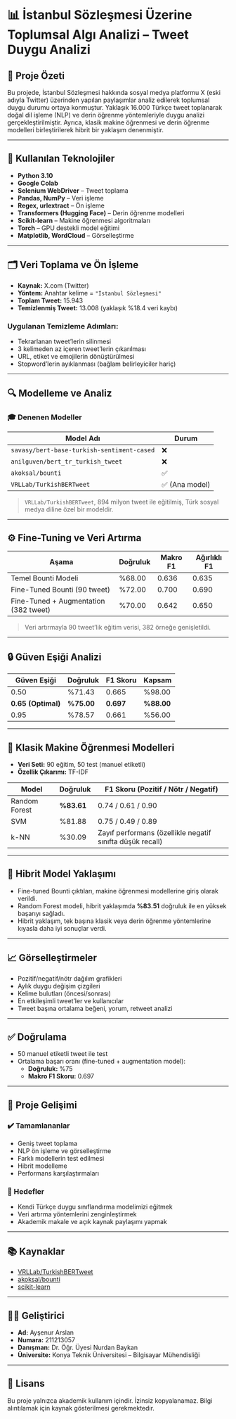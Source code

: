 # 📊 İstanbul Sözleşmesi Üzerine Toplumsal Algı Analizi – Tweet Duygu Analizi

## 🎯 Proje Özeti

Bu projede, İstanbul Sözleşmesi hakkında sosyal medya platformu X (eski adıyla Twitter) üzerinden yapılan paylaşımlar analiz edilerek toplumsal duygu durumu ortaya konmuştur. Yaklaşık 16.000 Türkçe tweet toplanarak doğal dil işleme (NLP) ve derin öğrenme yöntemleriyle duygu analizi gerçekleştirilmiştir. Ayrıca, klasik makine öğrenmesi ve derin öğrenme modelleri birleştirilerek hibrit bir yaklaşım denenmiştir.

---

## 🧰 Kullanılan Teknolojiler

- **Python 3.10**
- **Google Colab**
- **Selenium WebDriver** – Tweet toplama
- **Pandas, NumPy** – Veri işleme
- **Regex, urlextract** – Ön işleme
- **Transformers (Hugging Face)** – Derin öğrenme modelleri
- **Scikit-learn** – Makine öğrenmesi algoritmaları
- **Torch** – GPU destekli model eğitimi
- **Matplotlib, WordCloud** – Görselleştirme

---

## 🗂 Veri Toplama ve Ön İşleme

- **Kaynak:** X.com (Twitter)
- **Yöntem:** Anahtar kelime = `"İstanbul Sözleşmesi"`
- **Toplam Tweet:** 15.943
- **Temizlenmiş Tweet:** 13.008 (yaklaşık %18.4 veri kaybı)

### Uygulanan Temizleme Adımları:
- Tekrarlanan tweet’lerin silinmesi
- 3 kelimeden az içeren tweet’lerin çıkarılması
- URL, etiket ve emojilerin dönüştürülmesi
- Stopword’lerin ayıklanması (bağlam belirleyiciler hariç)

---

## 🔍 Modelleme ve Analiz

### 🎓 Denenen Modeller

| Model Adı | Durum |
|-----------|-------|
| `savasy/bert-base-turkish-sentiment-cased` | ❌ |
| `anilguven/bert_tr_turkish_tweet` | ❌ |
| `akoksal/bounti` | ✅ |
| `VRLLab/TurkishBERTweet` | ✅ (Ana model) |

> `VRLLab/TurkishBERTweet`, 894 milyon tweet ile eğitilmiş, Türk sosyal medya diline özel bir modeldir.

---

## ⚙️ Fine-Tuning ve Veri Artırma

| Aşama | Doğruluk | Makro F1 | Ağırlıklı F1 |
|-------|----------|----------|--------------|
| Temel Bounti Modeli | %68.00 | 0.636 | 0.635 |
| Fine-Tuned Bounti (90 tweet) | %72.00 | 0.700 | 0.690 |
| Fine-Tuned + Augmentation (382 tweet) | %70.00 | 0.642 | 0.650 |

> Veri artırmayla 90 tweet’lik eğitim verisi, 382 örneğe genişletildi.

---

## 🔒 Güven Eşiği Analizi

| Güven Eşiği | Doğruluk | F1 Skoru | Kapsam |
|-------------|----------|----------|--------|
| 0.50 | %71.43 | 0.665 | %98.00 |
| **0.65 (Optimal)** | **%75.00** | **0.697** | **%88.00** |
| 0.95 | %78.57 | 0.661 | %56.00 |

---

## 🤖 Klasik Makine Öğrenmesi Modelleri

- **Veri Seti:** 90 eğitim, 50 test (manuel etiketli)
- **Özellik Çıkarımı:** TF-IDF

| Model | Doğruluk | F1 Skoru (Pozitif / Nötr / Negatif) |
|-------|----------|--------------------------------------|
| Random Forest | **%83.61** | 0.74 / 0.61 / 0.90 |
| SVM | %81.88 | 0.75 / 0.49 / 0.89 |
| k-NN | %30.09 | Zayıf performans (özellikle negatif sınıfta düşük recall) |

---

## 🔁 Hibrit Model Yaklaşımı

- Fine-tuned Bounti çıktıları, makine öğrenmesi modellerine giriş olarak verildi.
- Random Forest modeli, hibrit yaklaşımda **%83.51** doğruluk ile en yüksek başarıyı sağladı.
- Hibrit yaklaşım, tek başına klasik veya derin öğrenme yöntemlerine kıyasla daha iyi sonuçlar verdi.

---

## 📈 Görselleştirmeler

- Pozitif/negatif/nötr dağılım grafikleri
- Aylık duygu değişim çizgileri
- Kelime bulutları (öncesi/sonrası)
- En etkileşimli tweet’ler ve kullanıcılar
- Tweet başına ortalama beğeni, yorum, retweet analizi

---

## ✅ Doğrulama

- 50 manuel etiketli tweet ile test
- Ortalama başarı oranı (fine-tuned + augmentation model):  
  - **Doğruluk:** %75  
  - **Makro F1 Skoru:** 0.697

---

## 🏁 Proje Gelişimi

### ✔️ Tamamlananlar
- Geniş tweet toplama
- NLP ön işleme ve görselleştirme
- Farklı modellerin test edilmesi
- Hibrit modelleme
- Performans karşılaştırmaları

### 🎯 Hedefler
- Kendi Türkçe duygu sınıflandırma modelimizi eğitmek
- Veri artırma yöntemlerini zenginleştirmek
- Akademik makale ve açık kaynak paylaşımı yapmak

---

## 📚 Kaynaklar

- [VRLLab/TurkishBERTweet](https://huggingface.co/VRLLab/TurkishBERTweet)
- [akoksal/bounti](https://huggingface.co/akoksal/bounti)
- [scikit-learn](https://scikit-learn.org/)

---

## 👩‍💻 Geliştirici

- **Ad:** Ayşenur Arslan  
- **Numara:** 211213057  
- **Danışman:** Dr. Öğr. Üyesi Nurdan Baykan  
- **Üniversite:** Konya Teknik Üniversitesi – Bilgisayar Mühendisliği

---

## 📝 Lisans

Bu proje yalnızca akademik kullanım içindir. İzinsiz kopyalanamaz. Bilgi alıntılamak için kaynak gösterilmesi gerekmektedir.
